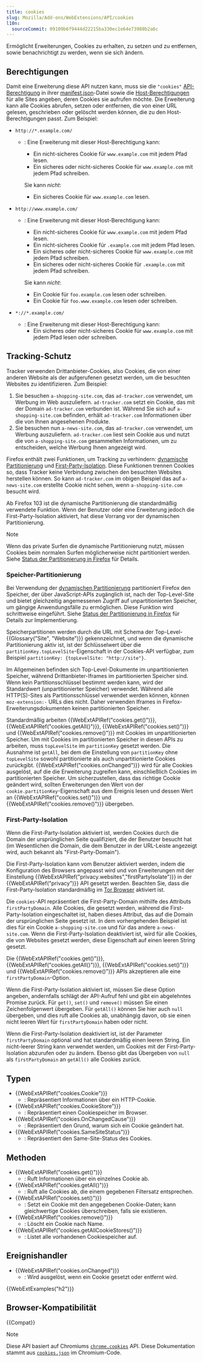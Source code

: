 ```yaml
---
title: cookies
slug: Mozilla/Add-ons/WebExtensions/API/cookies
l10n:
  sourceCommit: 09109b6f9444d22215ba330ec1e64e73980b2a6c
---
```


Ermöglicht Erweiterungen, Cookies zu erhalten, zu setzen und zu entfernen, sowie benachrichtigt zu werden, wenn sie sich ändern.

## Berechtigungen

Damit eine Erweiterung diese API nutzen kann, muss sie die `"cookies"` [API-Berechtigung](/de/docs/Mozilla/Add-ons/WebExtensions/manifest.json/permissions#api_permissions) in ihrer [manifest.json](/de/docs/Mozilla/Add-ons/WebExtensions/manifest.json)-Datei sowie die [Host-Berechtigungen](/de/docs/Mozilla/Add-ons/WebExtensions/manifest.json/permissions#host_permissions) für alle Sites angeben, deren Cookies sie aufrufen möchte. Die Erweiterung kann alle Cookies abrufen, setzen oder entfernen, die von einer URL gelesen, geschrieben oder gelöscht werden können, die zu den Host-Berechtigungen passt. Zum Beispiel:

- `http://*.example.com/`
  - : Eine Erweiterung mit dieser Host-Berechtigung kann:
    - Ein nicht-sicheres Cookie für `www.example.com` mit jedem Pfad lesen.
    - Ein sicheres oder nicht-sicheres Cookie für `www.example.com` mit jedem Pfad schreiben.

    Sie kann _nicht_:
    - Ein sicheres Cookie für `www.example.com` lesen.

- `http://www.example.com/`
  - : Eine Erweiterung mit dieser Host-Berechtigung kann:
    - Ein nicht-sicheres Cookie für `www.example.com` mit jedem Pfad lesen.
    - Ein nicht-sicheres Cookie für `.example.com` mit jedem Pfad lesen.
    - Ein sicheres oder nicht-sicheres Cookie für `www.example.com` mit jedem Pfad schreiben.
    - Ein sicheres oder nicht-sicheres Cookie für `.example.com` mit jedem Pfad schreiben.

    Sie kann _nicht_:
    - Ein Cookie für `foo.example.com` lesen oder schreiben.
    - Ein Cookie für `foo.www.example.com` lesen oder schreiben.

- `*://*.example.com/`
  - : Eine Erweiterung mit dieser Host-Berechtigung kann:
    - Ein sicheres oder nicht-sicheres Cookie für `www.example.com` mit jedem Pfad lesen oder schreiben.

## Tracking-Schutz

Tracker verwenden Drittanbieter-Cookies, also Cookies, die von einer anderen Website als der aufgerufenen gesetzt werden, um die besuchten Websites zu identifizieren. Zum Beispiel:

1. Sie besuchen `a-shopping-site.com`, das `ad-tracker.com` verwendet, um Werbung im Web auszuliefern. `ad-tracker.com` setzt ein Cookie, das mit der Domain `ad-tracker.com` verbunden ist. Während Sie sich auf `a-shopping-site.com` befinden, erhält `ad-tracker.com` Informationen über die von Ihnen angesehenen Produkte.
2. Sie besuchen nun `a-news-site.com`, das `ad-tracker.com` verwendet, um Werbung auszuliefern. `ad-tracker.com` liest sein Cookie aus und nutzt die von `a-shopping-site.com` gesammelten Informationen, um zu entscheiden, welche Werbung Ihnen angezeigt wird.

Firefox enthält zwei Funktionen, um Tracking zu verhindern: [dynamische Partitionierung](#speicher-partitionierung) und [First-Party-Isolation](#first-party-isolation). Diese Funktionen trennen Cookies so, dass Tracker keine Verbindung zwischen den besuchten Websites herstellen können. So kann `ad-tracker.com` im obigen Beispiel das auf `a-news-site.com` erstellte Cookie nicht sehen, wenn `a-shopping-site.com` besucht wird.

Ab Firefox 103 ist die dynamische Partitionierung die standardmäßig verwendete Funktion. Wenn der Benutzer oder eine Erweiterung jedoch die First-Party-Isolation aktiviert, hat diese Vorrang vor der dynamischen Partitionierung.

> [!NOTE]
> Wenn das private Surfen die dynamische Partitionierung nutzt, müssen Cookies beim normalen Surfen möglicherweise nicht partitioniert werden. Siehe [Status der Partitionierung in Firefox](/de/docs/Web/Privacy/Guides/State_Partitioning#status_of_partitioning_in_firefox) für Details.

### Speicher-Partitionierung

Bei Verwendung der [dynamischen Partitionierung](/de/docs/Web/Privacy/Guides/State_Partitioning#dynamic_partitioning) partitioniert Firefox den Speicher, der über JavaScript-APIs zugänglich ist, nach der Top-Level-Site und bietet gleichzeitig angemessenen Zugriff auf unpartitionierten Speicher, um gängige Anwendungsfälle zu ermöglichen. Diese Funktion wird schrittweise eingeführt. Siehe [Status der Partitionierung in Firefox](/de/docs/Web/Privacy/Guides/State_Partitioning#status_of_partitioning_in_firefox) für Details zur Implementierung.

Speicherpartitionen werden durch die URL mit Schema der Top-Level-{{Glossary("Site", "Website")}} gekennzeichnet, und wenn die dynamische Partitionierung aktiv ist, ist der Schlüsselwert über die `partitionKey.topLevelSite`-Eigenschaft in der Cookies-API verfügbar, zum Beispiel `partitionKey: {topLevelSite: "http://site"}`.

Im Allgemeinen befinden sich Top-Level-Dokumente im unpartitionierten Speicher, während Drittanbieter-Iframes im partitionierten Speicher sind. Wenn kein Partitionsschlüssel bestimmt werden kann, wird der Standardwert (unpartitionierter Speicher) verwendet. Während alle HTTP(S)-Sites als Partitionsschlüssel verwendet werden können, können `moz-extension:-` URLs dies nicht. Daher verwenden Iframes in Firefox-Erweiterungsdokumenten keinen partitionierten Speicher.

Standardmäßig arbeiten {{WebExtAPIRef("cookies.get()")}}, {{WebExtAPIRef("cookies.getAll()")}}, {{WebExtAPIRef("cookies.set()")}} und {{WebExtAPIRef("cookies.remove()")}} mit Cookies im unpartitionierten Speicher. Um mit Cookies im partitionierten Speicher in diesen APIs zu arbeiten, muss `topLevelSite` im `partitionKey` gesetzt werden. Die Ausnahme ist `getAll`, bei dem die Einstellung von `partitionKey` ohne `topLevelSite` sowohl partitionierte als auch unpartitionierte Cookies zurückgibt. {{WebExtAPIRef("cookies.onChanged")}} wird für alle Cookies ausgelöst, auf die die Erweiterung zugreifen kann, einschließlich Cookies im partitionierten Speicher. Um sicherzustellen, dass das richtige Cookie geändert wird, sollten Erweiterungen den Wert von der `cookie.partitionKey`-Eigenschaft aus dem Ereignis lesen und dessen Wert an {{WebExtAPIRef("cookies.set()")}} und {{WebExtAPIRef("cookies.remove()")}} übergeben.

### First-Party-Isolation

Wenn die First-Party-Isolation aktiviert ist, werden Cookies durch die Domain der ursprünglichen Seite qualifiziert, die der Benutzer besucht hat (im Wesentlichen die Domain, die dem Benutzer in der URL-Leiste angezeigt wird, auch bekannt als "First-Party-Domain").

Die First-Party-Isolation kann vom Benutzer aktiviert werden, indem die Konfiguration des Browsers angepasst wird und von Erweiterungen mit der Einstellung {{WebExtAPIRef("privacy.websites","firstPartyIsolate")}} in der {{WebExtAPIRef("privacy")}} API gesetzt werden. Beachten Sie, dass die First-Party-Isolation standardmäßig im [Tor Browser](https://www.torproject.org/) aktiviert ist.

Die `cookies`-API repräsentiert die First-Party-Domain mithilfe des Attributs `firstPartyDomain`. Alle Cookies, die gesetzt werden, während die First-Party-Isolation eingeschaltet ist, haben dieses Attribut, das auf die Domain der ursprünglichen Seite gesetzt ist. In dem vorhergehenden Beispiel ist dies für ein Cookie `a-shopping-site.com` und für das andere `a-news-site.com`. Wenn die First-Party-Isolation deaktiviert ist, wird für alle Cookies, die von Websites gesetzt werden, diese Eigenschaft auf einen leeren String gesetzt.

Die {{WebExtAPIRef("cookies.get()")}}, {{WebExtAPIRef("cookies.getAll()")}}, {{WebExtAPIRef("cookies.set()")}} und {{WebExtAPIRef("cookies.remove()")}} APIs akzeptieren alle eine `firstPartyDomain`-Option.

Wenn die First-Party-Isolation aktiviert ist, müssen Sie diese Option angeben, andernfalls schlägt der API-Aufruf fehl und gibt ein abgelehntes Promise zurück. Für `get()`, `set()` und `remove()` müssen Sie einen Zeichenfolgenwert übergeben. Für `getAll()` können Sie hier auch `null` übergeben, und dies ruft alle Cookies ab, unabhängig davon, ob sie einen nicht leeren Wert für `firstPartyDomain` haben oder nicht.

Wenn die First-Party-Isolation deaktiviert ist, ist der Parameter `firstPartyDomain` optional und hat standardmäßig einen leeren String. Ein nicht-leerer String kann verwendet werden, um Cookies mit der First-Party-Isolation abzurufen oder zu ändern. Ebenso gibt das Übergeben von `null` als `firstPartyDomain` an `getAll()` alle Cookies zurück.

## Typen

- {{WebExtAPIRef("cookies.Cookie")}}
  - : Repräsentiert Informationen über ein HTTP-Cookie.
- {{WebExtAPIRef("cookies.CookieStore")}}
  - : Repräsentiert einen Cookiespeicher im Browser.
- {{WebExtAPIRef("cookies.OnChangedCause")}}
  - : Repräsentiert den Grund, warum sich ein Cookie geändert hat.
- {{WebExtAPIRef("cookies.SameSiteStatus")}}
  - : Repräsentiert den Same-Site-Status des Cookies.

## Methoden

- {{WebExtAPIRef("cookies.get()")}}
  - : Ruft Informationen über ein einzelnes Cookie ab.
- {{WebExtAPIRef("cookies.getAll()")}}
  - : Ruft alle Cookies ab, die einem gegebenen Filtersatz entsprechen.
- {{WebExtAPIRef("cookies.set()")}}
  - : Setzt ein Cookie mit den angegebenen Cookie-Daten; kann gleichwertige Cookies überschreiben, falls sie existieren.
- {{WebExtAPIRef("cookies.remove()")}}
  - : Löscht ein Cookie nach Name.
- {{WebExtAPIRef("cookies.getAllCookieStores()")}}
  - : Listet alle vorhandenen Cookiespeicher auf.

## Ereignishandler

- {{WebExtAPIRef("cookies.onChanged")}}
  - : Wird ausgelöst, wenn ein Cookie gesetzt oder entfernt wird.

{{WebExtExamples("h2")}}

## Browser-Kompatibilität

{{Compat}}

> [!NOTE]
> Diese API basiert auf Chromiums [`chrome.cookies`](https://developer.chrome.com/docs/extensions/reference/api/cookies) API. Diese Dokumentation stammt aus [`cookies.json`](https://chromium.googlesource.com/chromium/src/+/master/chrome/common/extensions/api/cookies.json) im Chromium-Code.

<!--
// Copyright 2015 The Chromium Authors. All rights reserved.
//
// Redistribution and use in source and binary forms, with or without
// modification, are permitted provided that the following conditions are
// met:
//
//    * Redistributions of source code must retain the above copyright
// notice, this list of conditions and the following disclaimer.
//    * Redistributions in binary form must reproduce the above
// copyright notice, this list of conditions and the following disclaimer
// in the documentation and/or other materials provided with the
// distribution.
//    * Neither the name of Google Inc. nor the names of its
// contributors may be used to endorse or promote products derived from
// this software without specific prior written permission.
//
// THIS SOFTWARE IS PROVIDED BY THE COPYRIGHT HOLDERS AND CONTRIBUTORS
// "AS IS" AND ANY EXPRESS OR IMPLIED WARRANTIES, INCLUDING, BUT NOT
// LIMITED TO, THE IMPLIED WARRANTIES OF MERCHANTABILITY AND FITNESS FOR
// A PARTICULAR PURPOSE ARE DISCLAIMED. IN NO EVENT SHALL THE COPYRIGHT
// OWNER OR CONTRIBUTORS BE LIABLE FOR ANY DIRECT, INDIRECT, INCIDENTAL,
// SPECIAL, EXEMPLARY, OR CONSEQUENTIAL DAMAGES (INCLUDING, BUT NOT
// LIMITED TO, PROCUREMENT OF SUBSTITUTE GOODS OR SERVICES; LOSS OF USE,
// DATA, OR PROFITS; OR BUSINESS INTERRUPTION) HOWEVER CAUSED AND ON ANY
// THEORY OF LIABILITY, WHETHER IN CONTRACT, STRICT LIABILITY, OR TORT
// (INCLUDING NEGLIGENCE OR OTHERWISE) ARISING IN ANY WAY OUT OF THE USE
// OF THIS SOFTWARE, EVEN IF ADVISED OF THE POSSIBILITY OF SUCH DAMAGE.
-->
